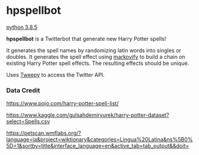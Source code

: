 # hpspellbot
[python 3.8.5](https://www.python.org/downloads/release/python-385/)

**hpspellbot** is a Twitterbot that generate new Harry Potter spells!

It generates the spell names by randomizing latin words into singles or doubles. It generates the spell effect using [markovify](https://github.com/jsvine/markovify) to build a chain on existing Harry Potter spell effects. The resulting effects should be unique.

Uses [Tweepy](https://www.tweepy.org/) to access the Twitter API.

### Data Credit

https://www.pojo.com/harry-potter-spell-list/

https://www.kaggle.com/gulsahdemiryurek/harry-potter-dataset?select=Spells.csv

https://petscan.wmflabs.org/?language=la&project=wiktionary&categories=Lingua%20Latina&ns%5B0%5D=1&sortby=title&interface_language=en&active_tab=tab_output&&doit=
